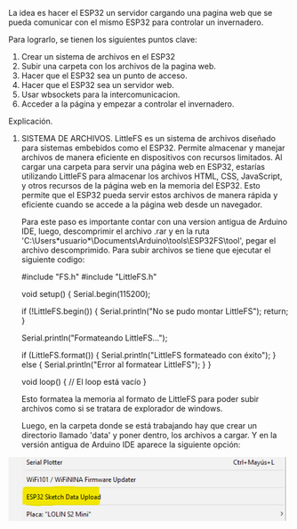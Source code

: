 La idea es hacer el ESP32 un servidor cargando una pagina web que se pueda comunicar con el mismo ESP32 para controlar un invernadero.

Para lograrlo, se tienen los siguientes puntos clave:

1. Crear un sistema de archivos en el ESP32
2. Subir una carpeta con los archivos de la pagina web.
3. Hacer que el ESP32 sea un punto de acceso.
4. Hacer que el ESP32 sea un servidor web.
5. Usar wbsockets para la intercomunicacion.
6. Acceder a la página y empezar a controlar el invernadero.

Explicación.

1. SISTEMA DE ARCHIVOS.
   LittleFS es un sistema de archivos diseñado para sistemas embebidos como el ESP32. Permite almacenar y manejar archivos de manera eficiente
   en dispositivos con recursos limitados. Al cargar una carpeta para servir una página web en ESP32, estarías utilizando LittleFS para
   almacenar los archivos HTML, CSS, JavaScript, y otros recursos de la página web en la memoria del ESP32. Esto permite que el ESP32
   pueda servir estos archivos de manera rápida y eficiente cuando se accede a la página web desde un navegador.

   Para este paso es importante contar con una version antigua de Arduino IDE, luego, descomprimir el archivo .rar y en la ruta
   'C:\Users\*usuario*\Documents\Arduino\tools\ESP32FS\tool', pegar el archivo descomprimido. Para subir archivos se tiene que ejecutar el siguiente codigo:

   #include "FS.h"
   #include "LittleFS.h"

   void setup() {
     Serial.begin(115200);
  
     if (!LittleFS.begin()) {
       Serial.println("No se pudo montar LittleFS");
       return;
    }
  
     Serial.println("Formateando LittleFS...");
  
     if (LittleFS.format()) {
       Serial.println("LittleFS formateado con éxito");
    } else {
       Serial.println("Error al formatear LittleFS");
    }
   }
  
   void loop() {
    // El loop está vacío
   }

   Esto formatea la memoria al formato de LittleFS para poder subir archivos como si se tratara de explorador de windows.

   Luego, en la carpeta donde se está trabajando hay que crear un directorio llamado 'data' y poner dentro, los archivos a cargar. Y en la versión antigua de Arduino IDE aparece la siguiente opción:

![ArduinoUpload](upload.png)






